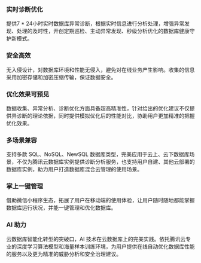 ### 实时诊断优化
提供7 * 24小时实时数据库异常诊断，根据实时信息进行分析处理，增强异常发现、处理的及时性，开创定期巡检、主动异常发现、秒级分析优化的数据库健康守护新模式。

### 安全高效
无入侵设计，对数据库环境和性能无侵入，避免对在线业务产生影响。收集的信息采用加密存储和加密压缩传输，保证数据安全。

### 优化效果可预见
数据收集、异常分析、诊断优化方面具备超高精准性，针对给出的优化建议不仅提供异诊断的理论依据，同时提供模拟优化后的性能对比，协助用户更加精准的把握优化效果。

### 多场景兼容
支持多款 SQL、NoSQL、NewSQL 数据库类型，完美应用于云上、云下数据库场景，不仅为腾讯云数据库实例提供诊断分析服务，也支持用户自建、其他云部署的数据库实例，助力用户打造数据库混合云管理的使用场景。

### 掌上一键管理
借助微信小程序生态，拓展了用户在移动端的使用体验，让用户随时随地都能掌握数据库运行状况，并能一键管理和优化数据库。

### AI 助力
云数据库智能化转型的突破口，AI 技术在云数据库上的完美实践。依托腾讯云专业的深度学习算法模型和海量样本训练环境，为用户提供在线自动优化数据库性能的服务以及更为精准的威胁分析和安全治理建议。

